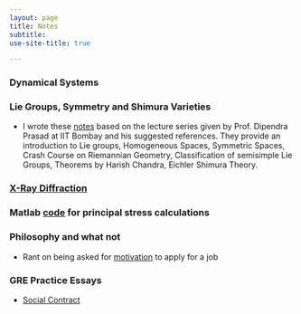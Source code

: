 ```yaml
---
layout: page
title: Notes
subtitle: 
use-site-title: true

---
```


### Dynamical Systems 

### Lie Groups, Symmetry and Shimura Varieties 
* I wrote these [notes](https://drive.google.com/file/d/0B2Uc1VPlIxGabkE1RTh1RTR2emIwTHdUTFRhdlhfdkMzX3FV/view?usp=sharing) based on the lecture series given by Prof. Dipendra Prasad at IIT Bombay and his suggested references. They provide an introduction to Lie groups, Homogeneous Spaces, Symmetric Spaces, Crash Course on Riemannian Geometry, Classification of semisimple Lie Groups, Theorems by Harish Chandra, Eichler Shimura Theory.

### [X-Ray Diffraction](https://docs.google.com/document/d/e/2PACX-1vTUdsMtJZup_UxwzmE6D_7IZ6OCdfQRd_L3QZ6UBVHo97fCKjHkJtMih3KQ8AbofF1PYqOkYHEJwctR/pub) 

### Matlab [code](https://drive.google.com/file/d/1DdeXEk0Os07tEyuYCMminoUKwGveoMbY/view?usp=sharing) for principal stress calculations

### Philosophy and what not

* Rant on being asked for [motivation](https://docs.google.com/document/d/e/2PACX-1vTymgoOYIjo7wfOnVziT746o_TaHlJiDZ7CehCD1U1RcLqotVZtcuog5YJJYHImLtTPk8sahhGY4IMh/pub) to apply for a job

### GRE Practice Essays 
* [Social Contract](https://docs.google.com/document/d/e/2PACX-1vQ9a-e1GzFsNIHlPX6oLaMQPCeblzkE19eyv2r10L9VS23RQz8N9oVtf53BJ9q7hcF-xEJy3O17c6ox/pub)

